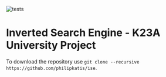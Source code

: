 ![tests](https://github.com/philipkatis/ise/actions/workflows/main.yml/badge.svg)

# Inverted Search Engine - K23A University Project

To download the repository use `git clone --recursive https://github.com/philipkatis/ise`.
